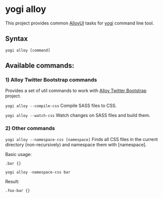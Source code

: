 # yogi alloy

This project provides common [AlloyUI](http://alloyui.com) tasks for [yogi](http://yui.github.com/yogi) command line tool.

## Syntax

	yogi alloy [command]

## Available commands:

### 1) Alloy Twitter Bootstrap commands

Provides a set of util commands to work with [Alloy Twitter Bootstrap](http://github.com/eduardolundgren/alloy-twitter-bootstrap) project.

`yogi alloy --compile-css`
Compile SASS files to CSS.

`yogi alloy --watch-css`
Watch changes on SASS files and build them.

### 2) Other commands

`yogi alloy --namespace-css [namespace]`
Finds all CSS files in the current directory (non-recursively) and namespace them with [namespace].

Basic usage:

`.bar {}`

	yogi alloy -namespace-css bar

Result:

`.foo-bar {}`